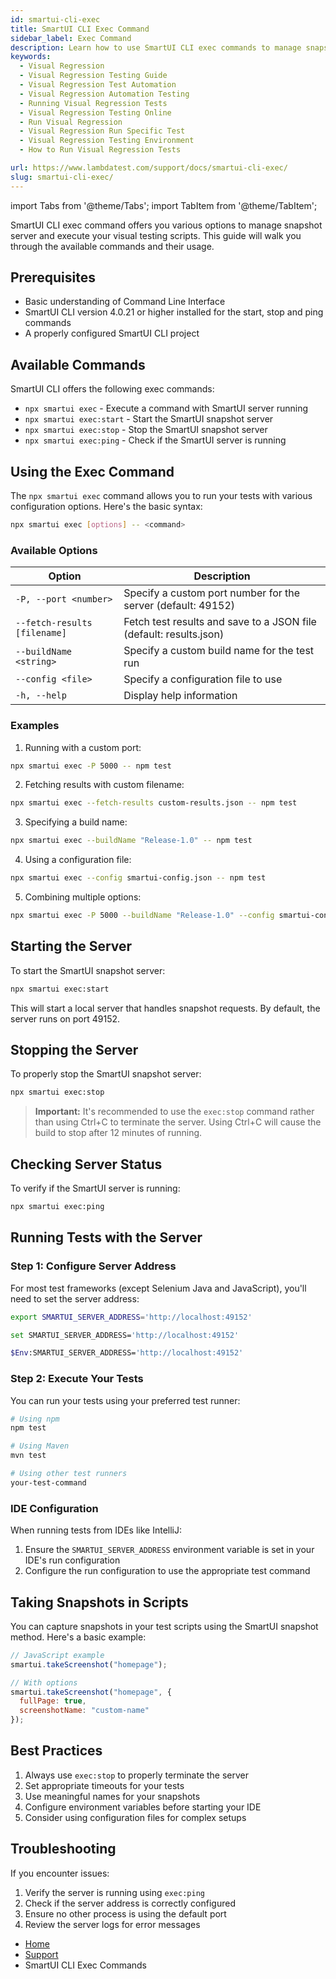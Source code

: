 ```yaml
---
id: smartui-cli-exec
title: SmartUI CLI Exec Command
sidebar_label: Exec Command
description: Learn how to use SmartUI CLI exec commands to manage snapshot servers and execute tests
keywords:
  - Visual Regression
  - Visual Regression Testing Guide
  - Visual Regression Test Automation
  - Visual Regression Automation Testing
  - Running Visual Regression Tests
  - Visual Regression Testing Online
  - Run Visual Regression
  - Visual Regression Run Specific Test
  - Visual Regression Testing Environment
  - How to Run Visual Regression Tests

url: https://www.lambdatest.com/support/docs/smartui-cli-exec/
slug: smartui-cli-exec/
---
```


import Tabs from '@theme/Tabs';
import TabItem from '@theme/TabItem';

SmartUI CLI exec command offers you various options to manage snapshot server and execute your visual testing scripts. This guide will walk you through the available commands and their usage.

## Prerequisites

- Basic understanding of Command Line Interface
- SmartUI CLI version 4.0.21 or higher installed for the start, stop and ping commands
- A properly configured SmartUI CLI project

## Available Commands

SmartUI CLI offers the following exec commands:

- `npx smartui exec` - Execute a command with SmartUI server running
- `npx smartui exec:start` - Start the SmartUI snapshot server
- `npx smartui exec:stop` - Stop the SmartUI snapshot server
- `npx smartui exec:ping` - Check if the SmartUI server is running

## Using the Exec Command

The `npx smartui exec` command allows you to run your tests with various configuration options. Here's the basic syntax:

```bash
npx smartui exec [options] -- <command>
```

### Available Options

| Option | Description |
|--------|-------------|
| `-P, --port <number>` | Specify a custom port number for the server (default: 49152) |
| `--fetch-results [filename]` | Fetch test results and save to a JSON file (default: results.json) |
| `--buildName <string>` | Specify a custom build name for the test run |
| `--config <file>` | Specify a configuration file to use |
| `-h, --help` | Display help information |

### Examples

1. Running with a custom port:
```bash
npx smartui exec -P 5000 -- npm test
```

2. Fetching results with custom filename:
```bash
npx smartui exec --fetch-results custom-results.json -- npm test
```

3. Specifying a build name:
```bash
npx smartui exec --buildName "Release-1.0" -- npm test
```

4. Using a configuration file:
```bash
npx smartui exec --config smartui-config.json -- npm test
```

5. Combining multiple options:
```bash
npx smartui exec -P 5000 --buildName "Release-1.0" --config smartui-config.json --fetch-results -- npm test
```

## Starting the Server

To start the SmartUI snapshot server:

```bash
npx smartui exec:start
```

This will start a local server that handles snapshot requests. By default, the server runs on port 49152.

## Stopping the Server

To properly stop the SmartUI snapshot server:

```bash
npx smartui exec:stop
```

> **Important:** It's recommended to use the `exec:stop` command rather than using Ctrl+C to terminate the server. Using Ctrl+C will cause the build to stop after 12 minutes of running.

## Checking Server Status

To verify if the SmartUI server is running:

```bash
npx smartui exec:ping
```

## Running Tests with the Server

### Step 1: Configure Server Address

For most test frameworks (except Selenium Java and JavaScript), you'll need to set the server address:

<Tabs className="docs__val" groupId="language">
<TabItem value="MacOS/Linux" label="MacOS/Linux" default>

```bash
export SMARTUI_SERVER_ADDRESS='http://localhost:49152'
```

</TabItem>
<TabItem value="Windows" label="Windows - CMD">

```bash
set SMARTUI_SERVER_ADDRESS='http://localhost:49152'
```

</TabItem>
<TabItem value="Powershell" label="Windows-PS">

```bash
$Env:SMARTUI_SERVER_ADDRESS='http://localhost:49152'
```
</TabItem>
</Tabs>

### Step 2: Execute Your Tests

You can run your tests using your preferred test runner:

```bash
# Using npm
npm test

# Using Maven
mvn test

# Using other test runners
your-test-command
```

### IDE Configuration

When running tests from IDEs like IntelliJ:
1. Ensure the `SMARTUI_SERVER_ADDRESS` environment variable is set in your IDE's run configuration
2. Configure the run configuration to use the appropriate test command

## Taking Snapshots in Scripts

You can capture snapshots in your test scripts using the SmartUI snapshot method. Here's a basic example:

```javascript
// JavaScript example
smartui.takeScreenshot("homepage");

// With options
smartui.takeScreenshot("homepage", {
  fullPage: true,
  screenshotName: "custom-name"
});
```


## Best Practices

1. Always use `exec:stop` to properly terminate the server
2. Set appropriate timeouts for your tests
3. Use meaningful names for your snapshots
4. Configure environment variables before starting your IDE
5. Consider using configuration files for complex setups

## Troubleshooting

If you encounter issues:

1. Verify the server is running using `exec:ping`
2. Check if the server address is correctly configured
3. Ensure no other process is using the default port
4. Review the server logs for error messages

<nav aria-label="breadcrumbs">
  <ul className="breadcrumbs">
    <li className="breadcrumbs__item">
      <a className="breadcrumbs__link" target="_self" href="https://www.lambdatest.com">
        Home
      </a>
    </li>
    <li className="breadcrumbs__item">
      <a className="breadcrumbs__link" target="_self" href="https://www.lambdatest.com/support/docs/">
        Support
      </a>
    </li>
    <li className="breadcrumbs__item breadcrumbs__item--active">
      <span className="breadcrumbs__link">SmartUI CLI Exec Commands</span>
    </li>
  </ul>
</nav> 